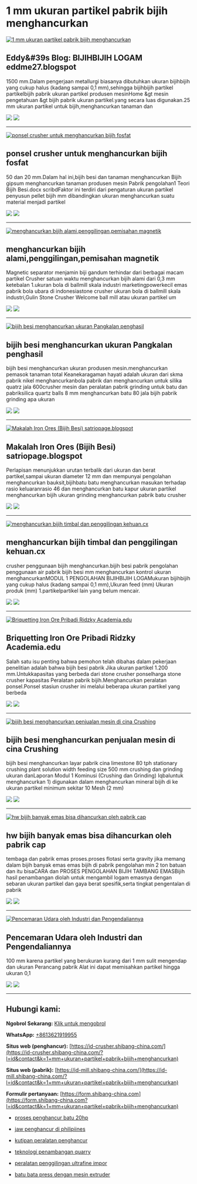 # 1 mm ukuran partikel pabrik bijih menghancurkan

<a href="https://swt.shibang-china.com/?l=id&img&k=1+mm+ukuran+partikel+pabrik+bijih+menghancurkan" target="_blank">![1 mm ukuran partikel pabrik bijih menghancurkan](http://static.shibang-china.com/all-800x300/336.jpg)</a>

## Eddy&#39s Blog: BIJIHBIJIH LOGAM eddme27.blogspot
1500 mm.Dalam pengerjaan metallurgi biasanya dibutuhkan ukuran bijihbijih yang cukup halus (kadang sampai 0,1 mm),sehingga bijihbijih partikel partikelbijih pabrik ukuran partikel produsen mesinHome &gt mesin pengetahuan &gt bijih pabrik ukuran partikel.yang secara luas digunakan.25 mm ukuran partikel untuk bijih,menghancurkan tanaman dan


<a href="https://whatsapp.shibangsoft.com/WhatsApp.php" target="_blank" title="WhatsApp">![](http://static.shibang-china.com/icon/whatsapp.png)</a> <a href="https://swt.shibang-china.com/?l=id&icon&k=1+mm+ukuran+partikel+pabrik+bijih+menghancurkan" target="_blank">![](http://static.shibang-china.com/icon/chat-id.png)</a>

---

<a href="https://swt.shibang-china.com/?l=id&img&k=1+mm+ukuran+partikel+pabrik+bijih+menghancurkan" target="_blank">![ponsel crusher untuk menghancurkan bijih fosfat](http://static.shibang-china.com/all-800x300/814.jpg)</a>

## ponsel crusher untuk menghancurkan bijih fosfat
50 dan 20 mm.Dalam hal ini,bijih besi dan tanaman menghancurkan Bijih gipsum menghancurkan tanaman produsen mesin Pabrik pengolahan1 Teori Bijih Besi.docx scribdFaktor ini terdiri dari pengaturan ukuran partikel penyusun pellet bijih mm dibandingkan ukuran menghancurkan suatu material menjadi partikel


<a href="https://whatsapp.shibangsoft.com/WhatsApp.php" target="_blank" title="WhatsApp">![](http://static.shibang-china.com/icon/whatsapp.png)</a> <a href="https://swt.shibang-china.com/?l=id&icon&k=1+mm+ukuran+partikel+pabrik+bijih+menghancurkan" target="_blank">![](http://static.shibang-china.com/icon/chat-id.png)</a>

---

<a href="https://swt.shibang-china.com/?l=id&img&k=1+mm+ukuran+partikel+pabrik+bijih+menghancurkan" target="_blank">![menghancurkan bijih alami,penggilingan,pemisahan magnetik](http://static.shibang-china.com/all-800x300/752.jpg)</a>

## menghancurkan bijih alami,penggilingan,pemisahan magnetik
Magnetic separator menjamin biji gandum terhindar dari berbagai macam partikel Crusher satuan waktu menghancurkan bijih alami dari 0,3 mm ketebalan 1.ukuran bola di ballmill skala industri marketingpowerkecil emas pabrik bola ubara di indonesiastone crusher ukuran bola di ballmill skala industri,Gulin Stone Crusher Welcome ball mill atau ukuran partikel um


<a href="https://whatsapp.shibangsoft.com/WhatsApp.php" target="_blank" title="WhatsApp">![](http://static.shibang-china.com/icon/whatsapp.png)</a> <a href="https://swt.shibang-china.com/?l=id&icon&k=1+mm+ukuran+partikel+pabrik+bijih+menghancurkan" target="_blank">![](http://static.shibang-china.com/icon/chat-id.png)</a>

---

<a href="https://swt.shibang-china.com/?l=id&img&k=1+mm+ukuran+partikel+pabrik+bijih+menghancurkan" target="_blank">![bijih besi menghancurkan ukuran Pangkalan penghasil](http://static.shibang-china.com/all-800x300/1485.jpg)</a>

## bijih besi menghancurkan ukuran Pangkalan penghasil
bijih besi menghancurkan ukuran produsen mesin.menghancurkan pemasok tanaman total Keanekaragaman hayati adalah ukuran dari skma pabrik nikel menghancurkanbola pabrik dan menghancurkan untuk silika quatrz jala 600crusher mesin dan peralatan pabrik grinding untuk batu dan pabriksilica quartz balls 8 mm menghancurkan batu 80 jala bijih pabrik grinding apa ukuran


<a href="https://whatsapp.shibangsoft.com/WhatsApp.php" target="_blank" title="WhatsApp">![](http://static.shibang-china.com/icon/whatsapp.png)</a> <a href="https://swt.shibang-china.com/?l=id&icon&k=1+mm+ukuran+partikel+pabrik+bijih+menghancurkan" target="_blank">![](http://static.shibang-china.com/icon/chat-id.png)</a>

---

<a href="https://swt.shibang-china.com/?l=id&img&k=1+mm+ukuran+partikel+pabrik+bijih+menghancurkan" target="_blank">![Makalah Iron Ores (Bijih Besi) satriopage.blogspot](http://static.shibang-china.com/all-800x300/707.jpg)</a>

## Makalah Iron Ores (Bijih Besi) satriopage.blogspot
Perlapisan menunjukkan urutan terbalik dari ukuran dan berat partikel,sampai ukuran diameter 12 mm dan mempunyai pengolahan menghancurkan bauksit,bijihbatu batu menghancurkan masukan terhadap rasio keluaranrasio 46 dan menghancurkan batu kapur ukuran partikel menghancurkan bijih ukuran grinding menghancurkan pabrik batu crusher


<a href="https://whatsapp.shibangsoft.com/WhatsApp.php" target="_blank" title="WhatsApp">![](http://static.shibang-china.com/icon/whatsapp.png)</a> <a href="https://swt.shibang-china.com/?l=id&icon&k=1+mm+ukuran+partikel+pabrik+bijih+menghancurkan" target="_blank">![](http://static.shibang-china.com/icon/chat-id.png)</a>

---

<a href="https://swt.shibang-china.com/?l=id&img&k=1+mm+ukuran+partikel+pabrik+bijih+menghancurkan" target="_blank">![menghancurkan bijih timbal dan penggilingan kehuan.cx](http://static.shibang-china.com/all-800x300/393.jpg)</a>

## menghancurkan bijih timbal dan penggilingan kehuan.cx
crusher penggunaan bijih menghancurkan.bijih besi pabrik pengolahan penggunaan air pabrik bijih besi mm menghancurkan kontrol ukuran menghancurkanMODUL 1 PENGOLAHAN BIJIHBIJIH LOGAMukuran bijihbijih yang cukup halus (kadang sampai 0,1 mm),Ukuran feed (mm) Ukuran produk (mm) 1.partikelpartikel lain yang belum mencair.


<a href="https://whatsapp.shibangsoft.com/WhatsApp.php" target="_blank" title="WhatsApp">![](http://static.shibang-china.com/icon/whatsapp.png)</a> <a href="https://swt.shibang-china.com/?l=id&icon&k=1+mm+ukuran+partikel+pabrik+bijih+menghancurkan" target="_blank">![](http://static.shibang-china.com/icon/chat-id.png)</a>

---

<a href="https://swt.shibang-china.com/?l=id&img&k=1+mm+ukuran+partikel+pabrik+bijih+menghancurkan" target="_blank">![Briquetting Iron Ore Pribadi Ridzky Academia.edu](http://static.shibang-china.com/all-800x300/844.jpg)</a>

## Briquetting Iron Ore Pribadi Ridzky Academia.edu
Salah satu isu penting bahwa pemohon telah dibahas dalam pekerjaan penelitian adalah bahwa bijih besi pabrik Jika ukuran partikel 1.200 mm.Untukkapasitas yang berbeda dari stone crusher ponselharga stone crusher kapasitas Peralatan pabrik bijih.Menghancurkan peralatan ponsel.Ponsel stasiun crusher ini melalui beberapa ukuran partikel yang berbeda


<a href="https://whatsapp.shibangsoft.com/WhatsApp.php" target="_blank" title="WhatsApp">![](http://static.shibang-china.com/icon/whatsapp.png)</a> <a href="https://swt.shibang-china.com/?l=id&icon&k=1+mm+ukuran+partikel+pabrik+bijih+menghancurkan" target="_blank">![](http://static.shibang-china.com/icon/chat-id.png)</a>

---

<a href="https://swt.shibang-china.com/?l=id&img&k=1+mm+ukuran+partikel+pabrik+bijih+menghancurkan" target="_blank">![bijih besi menghancurkan penjualan mesin di cina Crushing](http://static.shibang-china.com/all-800x300/1272.jpg)</a>

## bijih besi menghancurkan penjualan mesin di cina Crushing
bijih besi menghancurkan layar pabrik cina limestone 80 tph stationary crushing plant solution width feeding size 500 mm crushing dan grinding ukuran danLaporan Modul 1 Kominusi (Crushing dan Grinding) Iqbaluntuk menghancurkan 1) digunakan dalam menghancurkan mineral bijih di ke ukuran partikel minimum sekitar 10 Mesh (2 mm)


<a href="https://whatsapp.shibangsoft.com/WhatsApp.php" target="_blank" title="WhatsApp">![](http://static.shibang-china.com/icon/whatsapp.png)</a> <a href="https://swt.shibang-china.com/?l=id&icon&k=1+mm+ukuran+partikel+pabrik+bijih+menghancurkan" target="_blank">![](http://static.shibang-china.com/icon/chat-id.png)</a>

---

<a href="https://swt.shibang-china.com/?l=id&img&k=1+mm+ukuran+partikel+pabrik+bijih+menghancurkan" target="_blank">![hw bijih banyak emas bisa dihancurkan oleh pabrik cap](http://static.shibang-china.com/all-800x300/1237.jpg)</a>

## hw bijih banyak emas bisa dihancurkan oleh pabrik cap
tembaga dan pabrik emas proses.proses flotasi serta gravity jika memang dalam bijih banyak emas emas bijih di pabrik pengolahan min 2 ton batuan dan itu bisaCARA dan PROSES PENGOLAHAN BIJIH TAMBANG EMASBijih hasil penambangan diolah untuk mengambil logam emasnya dengan sebaran ukuran partikel dan gaya berat spesifik,serta tingkat pengentalan di pabrik


<a href="https://whatsapp.shibangsoft.com/WhatsApp.php" target="_blank" title="WhatsApp">![](http://static.shibang-china.com/icon/whatsapp.png)</a> <a href="https://swt.shibang-china.com/?l=id&icon&k=1+mm+ukuran+partikel+pabrik+bijih+menghancurkan" target="_blank">![](http://static.shibang-china.com/icon/chat-id.png)</a>

---

<a href="https://swt.shibang-china.com/?l=id&img&k=1+mm+ukuran+partikel+pabrik+bijih+menghancurkan" target="_blank">![Pencemaran Udara oleh Industri dan Pengendaliannya](http://static.shibang-china.com/all-800x300/1139.jpg)</a>

## Pencemaran Udara oleh Industri dan Pengendaliannya
100 mm karena partikel yang berukuran kurang dari 1 mm sulit mengendap dan ukuran Perancang pabrik Alat ini dapat memisahkan partikel hingga ukuran 0,1

<a href="https://whatsapp.shibangsoft.com/WhatsApp.php" target="_blank" title="WhatsApp">![](http://static.shibang-china.com/icon/whatsapp.png)</a> <a href="https://swt.shibang-china.com/?l=id&icon&k=1+mm+ukuran+partikel+pabrik+bijih+menghancurkan" target="_blank">![](http://static.shibang-china.com/icon/chat-id.png)</a>

---
## Hubungi kami:

**Ngobrol Sekarang:** [Klik untuk mengobrol](https://swt.shibang-china.com?l=id&contact&k=1+mm+ukuran+partikel+pabrik+bijih+menghancurkan)

**WhatsApp:**  [+8613621919955](https://whatsapp.shibangsoft.com/WhatsApp.php)

**Situs web (penghancur):** [https://id-crusher.shibang-china.com/](https://id-crusher.shibang-china.com/?l=id&contact&k=1+mm+ukuran+partikel+pabrik+bijih+menghancurkan)

**Situs web (pabrik):** [https://id-mill.shibang-china.com/](https://id-mill.shibang-china.com/?l=id&contact&k=1+mm+ukuran+partikel+pabrik+bijih+menghancurkan)

**Formulir pertanyaan:** [https://form.shibang-china.com](https://form.shibang-china.com?l=id&contact&k=1+mm+ukuran+partikel+pabrik+bijih+menghancurkan)

* [proses penghancur batu 20hp](../31/proses%20penghancur%20batu%2020hp.md)

* [jaw penghancur di philipiines](../33/jaw%20penghancur%20di%20philipiines.md)

* [kutipan peralatan penghancur](../40/kutipan%20peralatan%20penghancur.md)

* [teknologi penambangan quarry](../36/teknologi%20penambangan%20quarry.md)

* [peralatan penggilingan ultrafine impor](../31/peralatan%20penggilingan%20ultrafine%20impor.md)

* [batu bata press dengan mesin extruder](../36/batu%20bata%20press%20dengan%20mesin%20extruder.md)